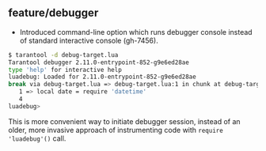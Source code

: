 ## feature/debugger

* Introduced command-line option which runs debugger console
  instead of standard interactive console (gh-7456).

```sh
$ tarantool -d debug-target.lua
Tarantool debugger 2.11.0-entrypoint-852-g9e6ed28ae
type 'help' for interactive help
luadebug: Loaded for 2.11.0-entrypoint-852-g9e6ed28ae
break via debug-target.lua => debug-target.lua:1 in chunk at debug-target.lua:0
   1 => local date = require 'datetime'
   4
luadebug>
```
This is more convenient way to initiate debugger session, instead
of an older, more invasive approach of instrumenting code with
`require 'luadebug'()` call.

